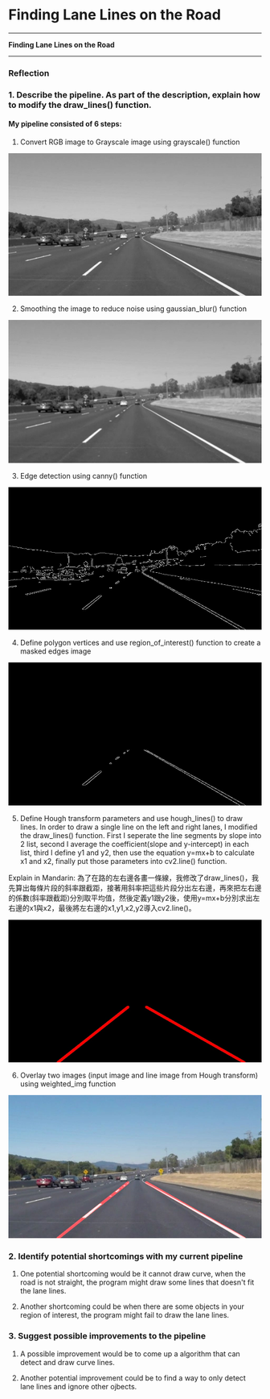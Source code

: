 # **Finding Lane Lines on the Road** 

---

**Finding Lane Lines on the Road**

---

### Reflection

### 1. Describe the pipeline. As part of the description, explain how to modify the draw_lines() function.

#### My pipeline consisted of 6 steps:

1. Convert RGB image to Grayscale image using grayscale() function

![alt text](./images/grayscale_img.jpg)

2. Smoothing the image to reduce noise using gaussian_blur() function

![alt text](./images/blurring_img.jpg )

3. Edge detection using canny() function

![alt text](./images/edges.jpg)

4. Define polygon vertices and use region_of_interest() function to create a masked edges image

![alt text](./images/masked_image.jpg)

5. Define Hough transform parameters and use hough_lines() to draw lines. 
In order to draw a single line on the left and right lanes, I modified the draw_lines() function. First I seperate the line segments by slope into 2 list, second I average the coefficient(slope and y-intercept) in each list, third I define y1 and y2, then use the equation    y=mx+b to calculate x1 and x2, finally put those parameters into cv2.line() function.

Explain in Mandarin:
為了在路的左右邊各畫一條線，我修改了draw_lines()，我先算出每條片段的斜率跟截距，接著用斜率把這些片段分出左右邊，再來把左右邊的係數(斜率跟截距)分別取平均值，然後定義y1跟y2後，使用y=mx+b分別求出左右邊的x1與x2，最後將左右邊的x1,y1,x2,y2導入cv2.line()。

![alt text](./images/line_image.jpg)

6. Overlay two images (input image and line image from Hough transform) using weighted_img function

![alt text](./images/combo_img.jpg )




### 2. Identify potential shortcomings with my current pipeline

1. One potential shortcoming would be it cannot draw curve, when the road is not straight, the program might draw some lines that doesn't fit the lane lines. 

2. Another shortcoming could be when there are some objects in your region of interest, the program might fail to draw the lane lines.


### 3. Suggest possible improvements to the pipeline

1. A possible improvement would be to come up a algorithm that can detect and draw curve lines.

2. Another potential improvement could be to find a way to only detect lane lines and ignore other ojbects.
